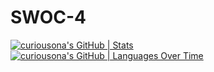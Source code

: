 # SWOC-4
[![curiousona's GitHub | Stats](https://stats.quine.sh/curiousona/github?theme=dark)](https://quine.sh?utm_source=widgets&utm_campaign=curiousona)
[![curiousona's GitHub | Languages Over Time](https://stats.quine.sh/curiousona/languages-over-time?theme=dark)](https://quine.sh?utm_source=widgets&utm_campaign=curiousona)
